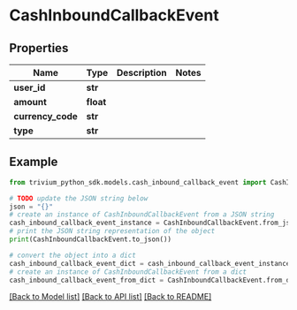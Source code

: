 # CashInboundCallbackEvent


## Properties

Name | Type | Description | Notes
------------ | ------------- | ------------- | -------------
**user_id** | **str** |  | 
**amount** | **float** |  | 
**currency_code** | **str** |  | 
**type** | **str** |  | 

## Example

```python
from trivium_python_sdk.models.cash_inbound_callback_event import CashInboundCallbackEvent

# TODO update the JSON string below
json = "{}"
# create an instance of CashInboundCallbackEvent from a JSON string
cash_inbound_callback_event_instance = CashInboundCallbackEvent.from_json(json)
# print the JSON string representation of the object
print(CashInboundCallbackEvent.to_json())

# convert the object into a dict
cash_inbound_callback_event_dict = cash_inbound_callback_event_instance.to_dict()
# create an instance of CashInboundCallbackEvent from a dict
cash_inbound_callback_event_from_dict = CashInboundCallbackEvent.from_dict(cash_inbound_callback_event_dict)
```
[[Back to Model list]](../README.md#documentation-for-models) [[Back to API list]](../README.md#documentation-for-api-endpoints) [[Back to README]](../README.md)



